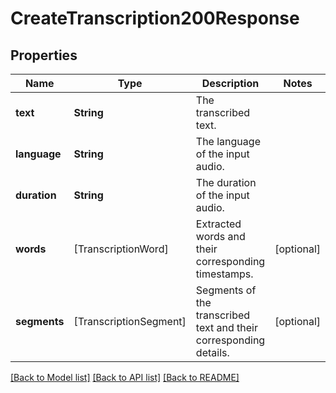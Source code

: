# CreateTranscription200Response

## Properties
Name | Type | Description | Notes
------------ | ------------- | ------------- | -------------
**text** | **String** | The transcribed text. | 
**language** | **String** | The language of the input audio. | 
**duration** | **String** | The duration of the input audio. | 
**words** | [TranscriptionWord] | Extracted words and their corresponding timestamps. | [optional] 
**segments** | [TranscriptionSegment] | Segments of the transcribed text and their corresponding details. | [optional] 

[[Back to Model list]](../README.md#documentation-for-models) [[Back to API list]](../README.md#documentation-for-api-endpoints) [[Back to README]](../README.md)


